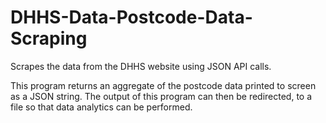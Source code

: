 # DHHS-Data-Postcode-Data-Scraping
Scrapes the data from the DHHS website using JSON API calls.

This program returns an aggregate of the postcode data printed to screen as a JSON string. The output of this program can then be redirected, to a file so that data analytics can be performed.
